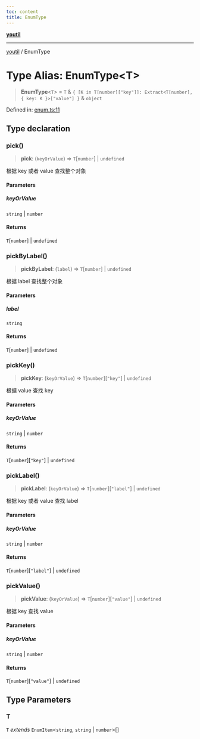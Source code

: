 ```yaml
---
toc: content
title: EnumType
---
```

[**youtil**](../README.md)

***

[youtil](../globals.md) / EnumType

# Type Alias: EnumType\<T\>

> **EnumType**\<`T`\> = `T` & `{ [K in T[number]["key"]]: Extract<T[number], { key: K }>["value"] }` & `object`

Defined in: [enum.ts:11](https://github.com/sxei/youtil/blob/b47ef7b1757ff0687608f2a4a60408b636b14d73/src/enum.ts#L11)

## Type declaration

### pick()

> **pick**: (`keyOrValue`) => `T`\[`number`\] \| `undefined`

根据 key 或者 value 查找整个对象

#### Parameters

##### keyOrValue

`string` | `number`

#### Returns

`T`\[`number`\] \| `undefined`

### pickByLabel()

> **pickByLabel**: (`label`) => `T`\[`number`\] \| `undefined`

根据 label 查找整个对象

#### Parameters

##### label

`string`

#### Returns

`T`\[`number`\] \| `undefined`

### pickKey()

> **pickKey**: (`keyOrValue`) => `T`\[`number`\]\[`"key"`\] \| `undefined`

根据 value 查找 key

#### Parameters

##### keyOrValue

`string` | `number`

#### Returns

`T`\[`number`\]\[`"key"`\] \| `undefined`

### pickLabel()

> **pickLabel**: (`keyOrValue`) => `T`\[`number`\]\[`"label"`\] \| `undefined`

根据 key 或者 value 查找 label

#### Parameters

##### keyOrValue

`string` | `number`

#### Returns

`T`\[`number`\]\[`"label"`\] \| `undefined`

### pickValue()

> **pickValue**: (`keyOrValue`) => `T`\[`number`\]\[`"value"`\] \| `undefined`

根据 key 查找 value

#### Parameters

##### keyOrValue

`string` | `number`

#### Returns

`T`\[`number`\]\[`"value"`\] \| `undefined`

## Type Parameters

### T

`T` *extends* `EnumItem`\<`string`, `string` \| `number`\>[]
